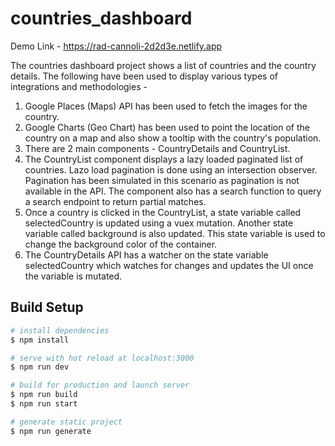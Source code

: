 # countries_dashboard

Demo Link - https://rad-cannoli-2d2d3e.netlify.app

The countries dashboard project shows a list of countries and the country details. The following have been used to display various types of integrations and methodologies -

1. Google Places (Maps) API has been used to fetch the images for the country.
2. Google Charts (Geo Chart) has been used to point the location of the country on a map and also show a tooltip with the country's population.
3. There are 2 main components - CountryDetails and CountryList.
4. The CountryList component displays a lazy loaded paginated list of countries. Lazo load pagination is done using an intersection observer.  Pagination has been simulated in this scenario as pagination is not available in the API. The component also has a search function to query a search endpoint to return partial matches.
5. Once a country is clicked in the CountryList, a state variable called selectedCountry is updated using a vuex mutation. Another state variable called background is also updated. This state variable is used to change the background color of the container.
6. The CountryDetails API has a watcher on the state variable selectedCountry which watches for changes and updates the UI once the variable is mutated.

## Build Setup

```bash
# install dependencies
$ npm install

# serve with hot reload at localhost:3000
$ npm run dev

# build for production and launch server
$ npm run build
$ npm run start

# generate static project
$ npm run generate
```

